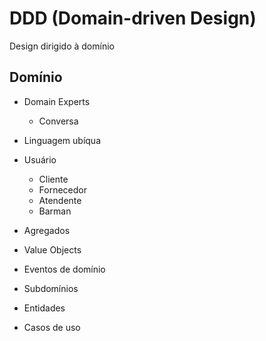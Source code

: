 # DDD (Domain-driven Design)

Design dirigido à domínio

## Domínio

- Domain Experts
  - Conversa
- Linguagem ubíqua

- Usuário

  - Cliente
  - Fornecedor
  - Atendente
  - Barman

- Agregados
- Value Objects
- Eventos de domínio
- Subdomínios
- Entidades
- Casos de uso

